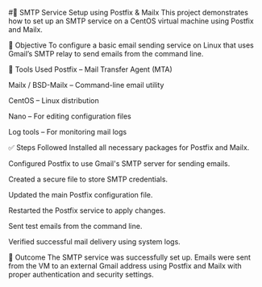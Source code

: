 #📧 SMTP Service Setup using Postfix & Mailx
This project demonstrates how to set up an SMTP service on a CentOS virtual machine using Postfix and Mailx.

🔰 Objective
To configure a basic email sending service on Linux that uses Gmail’s SMTP relay to send emails from the command line.

🧰 Tools Used
Postfix – Mail Transfer Agent (MTA)

Mailx / BSD-Mailx – Command-line email utility

CentOS – Linux distribution

Nano – For editing configuration files

Log tools – For monitoring mail logs

✅ Steps Followed
Installed all necessary packages for Postfix and Mailx.

Configured Postfix to use Gmail's SMTP server for sending emails.

Created a secure file to store SMTP credentials.

Updated the main Postfix configuration file.

Restarted the Postfix service to apply changes.

Sent test emails from the command line.

Verified successful mail delivery using system logs.

📌 Outcome
The SMTP service was successfully set up. Emails were sent from the VM to an external Gmail address using Postfix and Mailx with proper authentication and security settings.
